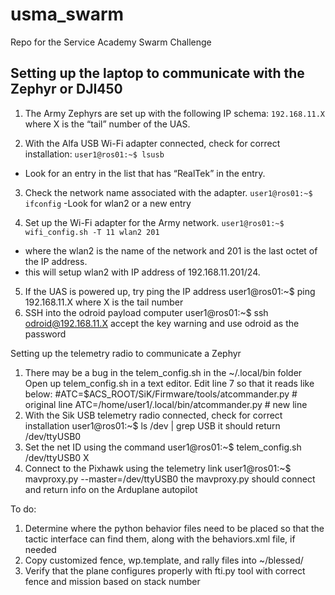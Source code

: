# usma_swarm
Repo for the Service Academy Swarm Challenge

## Setting up the laptop to communicate with the Zephyr or DJI450

1. The Army Zephyrs are set up with the following IP schema: 
`192.168.11.X` where X is the “tail” number of the UAS.

2. With the Alfa USB Wi-Fi adapter connected, check for correct installation:
`user1@ros01:~$ lsusb`
- Look for an entry in the list that has “RealTek” in the entry.

3. Check the network name associated with the adapter.
`user1@ros01:~$ ifconfig`
-Look for wlan2 or a new entry

4. Set up the Wi-Fi adapter for the Army network.
`user1@ros01:~$ wifi_config.sh -T 11 wlan2 201`
- where the wlan2 is the name of the network and 201 is the last octet of the IP address.
- this will setup wlan2 with IP address of 192.168.11.201/24.

5. If the UAS is powered up, try ping the IP address
	user1@ros01:~$ ping 192.168.11.X
  where X is the tail number
6.  SSH into the odroid payload computer
	user1@ros01:~$ ssh odroid@192.168.11.X
  accept the key warning and use odroid as the password


Setting up the telemetry radio to communicate a Zephyr

1.  There may be a bug in the telem_config.sh in the ~/.local/bin folder
     Open up telem_config.sh in a text editor.
     Edit line 7 so that it reads like below:
     #ATC=$ACS_ROOT/SiK/Firmware/tools/atcommander.py # original line
  ATC=/home/user1/.local/bin/atcommander.py	# new line
2.  With the Sik USB telemetry radio connected, check for correct installation
	user1@ros01:~$ ls /dev | grep USB
  it should return /dev/ttyUSB0
3.  Set the net ID using the command
	user1@ros01:~$ telem_config.sh /dev/ttyUSB0 X
4.  Connect to the Pixhawk using the telemetry link
	user1@ros01:~$ mavproxy.py --master=/dev/ttyUSB0
  the mavproxy.py should connect and return info on the Arduplane autopilot


To do:
1.  Determine where the python behavior files need to be placed so that the tactic interface can find them, along with the behaviors.xml file, if needed
2.  Copy customized fence, wp.template, and rally files into ~/blessed/
3.  Verify that the plane configures properly with fti.py tool with correct fence and mission based on stack number
